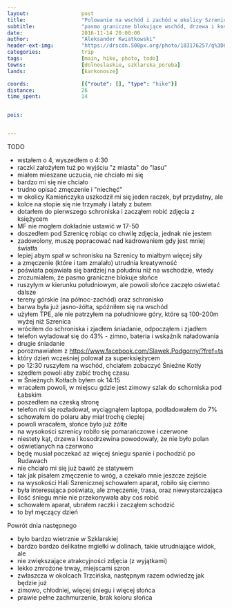 ```yaml
---
layout:                 post
title:                  "Polowanie na wschód i zachód w okolicy Szrenicy"
subtitle:               "pasmo graniczne blokujące wschód, drzewa i kosodrzewina blokujące zachodzące słońce, ale kilka sukcesów"
date:                   2016-11-14 20:00:00
author:                 "Aleksander Kwiatkowski"
header-ext-img:         "https://drscdn.500px.org/photo/183176257/q%3D80_m%3D2000/a6c4fc32e01c5ffe4c80b23cf0d9fce8"
categories:             trip
tags:                   [main, hike, photo, todo]
towns:                  [dolnoslaskie, szklarska_poreba]
lands:                  [karkonosze]

coords:                 [{"route": [], "type": "hike"}]
distance:               26
time_spent:             14


pois:


---
```


TODO

* wstałem o 4, wyszedłem o 4:30
* raczki założyłem tuż po wyjściu "z miasta" do "lasu"
* miałem mieszane uczucia, nie chciało mi się
* bardzo mi się nie chciało
* trudno opisać zmęczenie i "niechęć"
* w okolicy Kamieńczyka uszkodził mi się jeden raczek, był przydatny, ale
* kolce na stopie się nie trzymały i latały z butem
* dotarłem do pierwszego schroniska i zacząłem robić zdjęcia z księżycem
* MF nie mogłem dokładnie ustawić w 17-50
* doszedłem pod Szrenicę robiąc co chwilę zdjęcia, jednak nie jestem
* zadowolony, muszę popracować nad kadrowaniem gdy jest mniej światła
* lepiej abym spał w schronisku na Szrenicy to miałbym więcej siły
* a zmęczenie (które i tam zmalało) utrudnia kreatywność
* poświata pojawiała się bardziej na południu niż na wschodzie, wtedy
* zrozumiałem, że pasmo graniczne blokuje słońce
* ruszyłym w kierunku południowym, ale powoli słońce zaczęło oświetać dalsze
* tereny górskie (na północ-zachód) oraz schronisko
* barwa była już jasno-żółta, spóźniłem się na wschód
* użyłem TPE, ale nie patrzyłem na południowe góry, które są 100-200m wyżej niż Szrenica
* wróciłem do schroniska i zjadłem śniadanie, odpocząłem i zjadłem
* telefon wyładował się do 43% - zimno, bateria i wskaźnik naładowania
* drugie śniadanie
* porozmawiałem z https://www.facebook.com/Slawek.Podgorny/?fref=ts
* który dzień wcześniej polował za superksiężycem
* po 12:30 ruszyłem na wschód, chciałem zobaczyć Śnieżne Kotły
* szedłem powoli aby zabić trochę czasu
* w Śnieżnych Kotłach byłem ok 14:15
* wracałem powoli, w miejscu gdzie jest zimowy szlak do schorniska pod Łabskim
* poszedłem na czeską stronę
* telefon mi się rozładował, wyciągnąłem laptopa, podładowałem do 7%
* schowałem do polaru aby miał trochę cieplej
* powoli wracałem, słońce było już żółte
* na wysokości szrenicy robiło się pomarańczowe i czerwone
* niestety kąt, drzewa i kosodrzewina powodowały, że nie było polan
* oświetlanych na czerwono
* będę musiał poczekać aż więcej śniegu spanie i pochodzić po Rudawach
* nie chciało mi się już bawić ze statywem
* tak jak pisałem zmęczenie to wróg, a czekało mnie jeszcze zejście
* na wysokości Hali Szrenicznej schowałem aparat, robiło się ciemno
* była interesująca poświata, ale zmęczenie, trasa, oraz niewystarczająca
* ilość śniegu mnie nie przekonywała aby coś robić
* schowałem aparat, ubrałem raczki i zacząłem schodzić
* to był męczący dzień

Powrót dnia następnego
* było bardzo wietrznie w Szklarskiej
* bardzo bardzo delikatne mgiełki w dolinach, takie utrudniające widok, ale
* nie zwiększające atrakcyjności zdjęcia (z wyjątkami)
* lekko zmrożone trway, miejscami szron
* zwłaszcza w okolcach Trzcińska, następnym razem odwiedzę jak będzie już
* zimowo, chłodniej, więcej śniegu i więcej słońca
* prawie pełne zachmurzenie, brak koloru słońca
